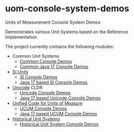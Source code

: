 uom-console-system-demos
=========

Units of Measurement Console System Demos

Demonstrates various Unit Systems based on the Reference Implementation.

The project currently contains the following modules:

- Common Unit Systems
  - [Common Console Demos](common)
  - [Common Java 17 Console Demos](common-java17)
- [SI Units](https://en.wikipedia.org/wiki/International_System_of_Units)
  - [SI Console Demos](si)
  - [Java 17 based SI Console Demos](si-java17)
- [Unicode](https://de.wikipedia.org/wiki/Unicode) CLDR
  - [Unicode Console Demos](unicode)
  - [Java 17 based Unicode Console Demos](unicode-java17)
- [Unified Code for Units of Measure](http://unitsofmeasure.org)
  - [UCUM Console Demos](ucum)
  - [Java 17 based UCUM Console Demos](ucum-java17)
- [Historical Unit Systems](https://en.wikipedia.org/wiki/History_of_measurement)
  - [Historical Unit System Console Demos](historical)

